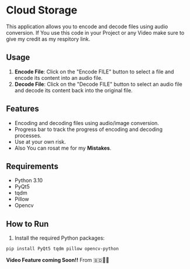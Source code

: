 # Cloud Storage

This application allows you to encode and decode files using audio conversion.
If You use this code in your Project or any Video make sure to give my credit as my respitory link.

## Usage

1. **Encode File**: Click on the "Encode FILE" button to select a file and encode its content into an audio file.
2. **Decode File**: Click on the "Decode FILE" button to select an audio file and decode its content back into the original file.

## Features

- Encoding and decoding files using audio/image conversion.
- Progress bar to track the progress of encoding and decoding processes.
- Use at your own risk.
- Also You can rosat me for my **Mistakes**.

## Requirements

- Python 3.10
- PyQt5
- tqdm
- Pillow
- Opencv

## How to Run

1. Install the required Python packages:

```bash
pip install PyQt5 tqdm pillow opencv-python
```
**Video Feature coming Soon!!**
From :bangladesh::smiling_face_with_three_hearts::smiling_face_with_three_hearts:
